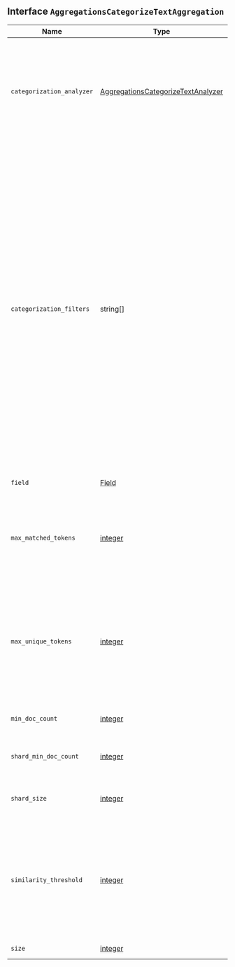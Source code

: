 ## Interface `AggregationsCategorizeTextAggregation`

| Name | Type | Description |
| - | - | - |
| `categorization_analyzer` | [AggregationsCategorizeTextAnalyzer](./AggregationsCategorizeTextAnalyzer.md) | The categorization analyzer specifies how the text is analyzed and tokenized before being categorized. The syntax is very similar to that used to define the analyzer in the analyze API. This property cannot be used at the same time as `categorization_filters`. |
| `categorization_filters` | string[] | This property expects an array of regular expressions. The expressions are used to filter out matching sequences from the categorization field values. You can use this functionality to fine tune the categorization by excluding sequences from consideration when categories are defined. For example, you can exclude SQL statements that appear in your log files. This property cannot be used at the same time as categorization_analyzer. If you only want to define simple regular expression filters that are applied prior to tokenization, setting this property is the easiest method. If you also want to customize the tokenizer or post-tokenization filtering, use the categorization_analyzer property instead and include the filters as pattern_replace character filters. |
| `field` | [Field](./Field.md) | The semi-structured text field to categorize. |
| `max_matched_tokens` | [integer](./integer.md) | The maximum number of token positions to match on before attempting to merge categories. Larger values will use more memory and create narrower categories. Max allowed value is 100. |
| `max_unique_tokens` | [integer](./integer.md) | The maximum number of unique tokens at any position up to max_matched_tokens. Must be larger than 1. Smaller values use less memory and create fewer categories. Larger values will use more memory and create narrower categories. Max allowed value is 100. |
| `min_doc_count` | [integer](./integer.md) | The minimum number of documents in a bucket to be returned to the results. |
| `shard_min_doc_count` | [integer](./integer.md) | The minimum number of documents in a bucket to be returned from the shard before merging. |
| `shard_size` | [integer](./integer.md) | The number of categorization buckets to return from each shard before merging all the results. |
| `similarity_threshold` | [integer](./integer.md) | The minimum percentage of tokens that must match for text to be added to the category bucket. Must be between 1 and 100. The larger the value the narrower the categories. Larger values will increase memory usage and create narrower categories. |
| `size` | [integer](./integer.md) | The number of buckets to return. |
